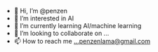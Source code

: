 - 👋 Hi, I’m @penzen
- 👀 I’m interested in AI
- 🌱 I’m currently learning  AI/machine learning 
- 💞️ I’m looking to collaborate on ...
- 📫 How to reach me ...penzenlama@gmail.com

<!---
penzen/penzen is a ✨ special ✨ repository because its `README.md` (this file) appears on your GitHub profile.
You can click the Preview link to take a look at your changes.
--->

